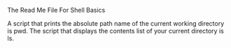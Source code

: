 The Read Me File For Shell Basics

A script that prints the absolute path name of the current working directory is pwd.
The script that displays the contents list of your current directory is ls.
